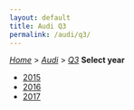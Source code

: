 ```yaml
---
layout: default
title: Audi Q3
permalink: /audi/q3/
---
```

[*Home*](/) > [*Audi*](/audi/) > [*Q3*](/audi/q3/)
**Select year**
- [2015](/audi/q3/2015/)
- [2016](/audi/q3/2016/)
- [2017](/audi/q3/2017/)
